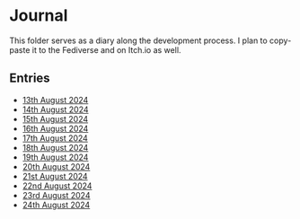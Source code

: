 <!--
SPDX-FileCopyrightText: 2024 André Jaenisch

SPDX-License-Identifier: AGPL-3.0-or-later
-->

# Journal

This folder serves as a diary along the development process.
I plan to copy-paste it to the Fediverse and on Itch.io as well.

## Entries

- [13th August 2024](./2024-08-13.md)
- [14th August 2024](./2024-08-14.md)
- [15th August 2024](./2024-08-15.md)
- [16th August 2024](./2024-08-16.md)
- [17th August 2024](./2024-08-17.md)
- [18th August 2024](./2024-08-18.md)
- [19th August 2024](./2024-08-19.md)
- [20th August 2024](./2024-08-20.md)
- [21st August 2024](./2024-08-21.md)
- [22nd August 2024](./2024-08-22.md)
- [23rd August 2024](./2024-08-23.md)
- [24th August 2024](./2024-08-24.md)

